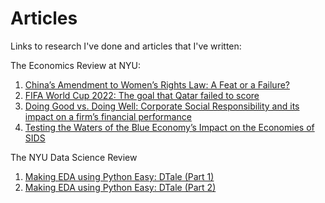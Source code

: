 # Articles

Links to research I've done and articles that I've written:

The Economics Review at NYU:
1. [China’s Amendment to Women’s Rights Law: A Feat or a Failure?](https://theeconreview.com/2022/11/24/chinas-amendment-to-womens-rights-law-a-feat-or-a-failure/)
2. [FIFA World Cup 2022: The goal that Qatar failed to score](https://theeconreview.com/2023/01/18/fifa-world-cup-2022-the-goal-that-qatar-failed-to-score/)
3. [Doing Good vs. Doing Well: Corporate Social Responsibility and its impact on a firm’s financial performance](https://theeconreview.com/2023/04/14/doing-good-vs-doing-well-corporate-social-responsibility-and-its-impact-on-a-firms-financial-performance/)
4. [Testing the Waters of the Blue Economy’s Impact on the Economies of SIDS](https://theeconreview.com/2024/04/01/testing-the-waters-of-the-blue-economys-impact-on-the-economies-of-sids/#respond)

The NYU Data Science Review
1. [Making EDA using Python Easy: DTale (Part 1)](https://medium.com/nyu-ds-review/making-eda-using-python-easy-dtale-part-1-366f261da4e9)
2. [Making EDA using Python Easy: DTale (Part 2)](https://medium.com/nyu-ds-review/making-eda-using-python-easy-dtale-part-2-ce83d8325712)

